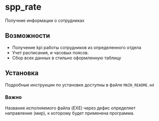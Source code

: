 # spp_rate
Получние информации о сотрудниках

##  Возможности
-  Получение kpi работы сотрудников из определенного отдела
-  Учет расписания, и часовых поясов.
-  Сбор всех данных в стильно оформленную таблицу

##  Установка
Подробные инструкции по установке доступны в файле `MAIN_README.md`

### Важно
Название исполняемого файла (EXE) через дефис определяет направление (мир), к которому будет применена программа.